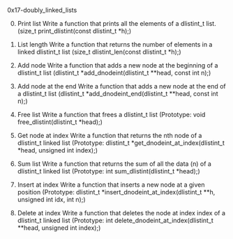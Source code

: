 0x17-doubly_linked_lists

0. Print list
Write a function that prints all the elements of a dlistint_t list.
(size_t print_dlistint(const dlistint_t *h);)

1. List length
Write a function that returns the number of elements in a linked dlistint_t list
(size_t dlistint_len(const dlistint_t *h);)

2. Add node
Write a function that adds a new node at the beginning of a dlistint_t list
(dlistint_t *add_dnodeint(dlistint_t **head, const int n);)

3. Add node at the end
Write a function that adds a new node at the end of a dlistint_t list
(dlistint_t *add_dnodeint_end(dlistint_t **head, const int n);)

4. Free list
Write a function that frees a dlistint_t list
(Prototype: void free_dlistint(dlistint_t *head);)

5. Get node at index
Write a function that returns the nth node of a dlistint_t linked list
(Prototype: dlistint_t *get_dnodeint_at_index(dlistint_t *head, unsigned int index);)

6. Sum list
Write a function that returns the sum of all the data (n) of a dlistint_t linked list
(Prototype: int sum_dlistint(dlistint_t *head);)

7. Insert at index
Write a function that inserts a new node at a given position
(Prototype: dlistint_t *insert_dnodeint_at_index(dlistint_t **h, unsigned int idx, int n);)

8. Delete at index
Write a function that deletes the node at index index of a dlistint_t linked list
(Prototype: int delete_dnodeint_at_index(dlistint_t **head, unsigned int index);)
